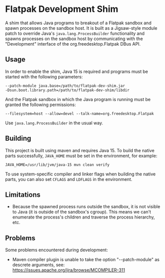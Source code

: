 # Flatpak Development Shim

A shim that allows Java programs to breakout of a Flatpak sandbox and spawn processes on the sandbox host. It is built as a Jigsaw-style module patch to override Java's `java.lang.ProcessBuilder` functionality and spawns processes on the sandbox host by communicating with the "Development" interface of the org.freedesktop.Flatpak DBus API.

## Usage

In order to enable the shim, Java 15 is required and programs must be started with the following parameters:

    --patch-module java.base=/path/to/flatpak-dev-shim.jar
    -Dsun.boot.library.path=/path/to/flatpak-dev-shim/libdir

And the Flatpak sandbox in which the Java program is running must be granted the following permissions:

    --filesystem=host --allow=devel --talk-name=org.freedesktop.Flatpak

Use `java.lang.ProcessBuilder` in the usual way.

## Building

This project is built using maven and requires Java 15. To build the native parts successfully, `JAVA_HOME` must be set in the environment, for example:

    JAVA_HOME=/usr/lib/jvm/java-15 mvn clean verify

To use system-specific compiler and linker flags when building the native parts, you can also set `CFLAGS` and `LDFLAGS` in the environment.

## Limitations

* Because the spawned process runs outside the sandbox, it is not visible to Java (it is outside of the sandbox's cgroup). This means we can't enumerate the process's children and traverse the process hierarchy, etc.

## Problems

Some problems encountered during development:

* Maven compiler plugin is unable to take the option "--patch-module" as descrete arguments, see: https://issues.apache.org/jira/browse/MCOMPILER-311
